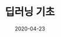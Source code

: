 ---
layout: default
title: 딥러닝 기초
parent: Deep Learning
nav_order: 99
has_children: true
date: 2020-04-23
---